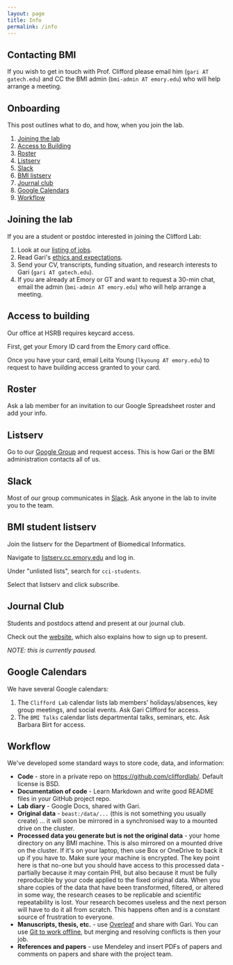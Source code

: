 ```yaml
---
layout: page
title: Info
permalink: /info
---
```


## Contacting BMI

If you wish to get in touch with Prof. Clifford please email him
(`gari AT gatech.edu`) and CC
the BMI admin (`bmi-admin AT emory.edu`) who will help arrange a meeting.

## Onboarding

This post outlines what to do, and how, when you join the lab.

1.  [Joining the lab](#joining-the-lab)
2.  [Access to Building](#access-to-building)
3.  [Roster](#roster)
4.  [Listserv](#listserv)
5.  [Slack](#slack)
6.  [BMI listserv](#bmi-listserv)
7.  [Journal club](#journal-club)
8.  [Google Calendars](#google-calendars)
9.  [Workflow](#workflow)

## Joining the lab

If you are a student or postdoc interested in joining the Clifford Lab:

1.  Look at our [listing of jobs](/jobs).
2.  Read Gari's [ethics and
    expectations](/ethics).
3.  Send your CV, transcripts, funding situation, and research interests
    to Gari (`gari AT gatech.edu`).
4.  If you are already at Emory or GT and want to request a 30-min chat,
    email the admin (`bmi-admin AT emory.edu`) who will help arrange a meeting.

## Access to building

Our office at HSRB requires keycard access.

First, get your Emory ID card from the Emory card office.

Once you have your card, email Leita Young
(`lkyoung AT emory.edu`) to
request to have building access granted to your card.

## Roster

Ask a lab member for an invitation to our Google Spreadsheet roster and
add your info.

## Listserv

Go to our [Google Group](https://groups.google.com/d/forum/cliffordgroup)
and request access. This is how Gari or the BMI administration contacts all
of us.

## Slack

Most of our group communicates in [Slack](http://slack.com). Ask anyone
in the lab to invite you to the team.

## BMI student listserv

Join the listserv for the Department of Biomedical Informatics.

Navigate to [listserv.cc.emory.edu](http://listserv.cc.emory.edu) and
log in.

Under "unlisted lists", search for `cci-students`.

Select that listserv and click subscribe.

## Journal Club

Students and postdocs attend and present at our journal club.

Check out the [website](http://nematilab.info/bmijc/), which also
explains how to sign up to present.

*NOTE: this is currently paused.*

## Google Calendars

We have several Google calendars:

1.  The `Clifford Lab` calendar
    lists lab members' holidays/absences, key group meetings, and social
    events. Ask Gari Clifford for access.
2.  The `BMI Talks` calendar
    lists departmental talks, seminars, etc. Ask Barbara Birt for
    access.

## Workflow

We've developed some standard ways to store code, data, and information:

-   **Code** - store in a private repo on
    <https://github.com/cliffordlab/>. Default license is BSD.
-   **Documentation of code** - Learn Markdown and write good README
    files in your GitHub project repo.
-   **Lab diary** - Google Docs, shared with Gari.
-   **Original data** - `beast:/data/...`
    (this is not something you usually create) ...
    it will soon be mirrored in a synchronised way to a mounted drive on
    the cluster.
-   **Processed data you generate but is not the original data** - your
    home directory on any BMI machine. This is also mirrored on a
    mounted drive on the cluster. If it's on your laptop, then use Box
    or OneDrive to back it up if you have to. Make sure your machine is
    encrypted. The key point here is that no-one but you should have
    access to this processed data - partially because it may contain
    PHI, but also because it must be fully reproducible by your code
    applied to the fixed original data. When you share copies of the
    data that have been transformed, filtered, or altered in some way,
    the research ceases to be replicable and scientific repeatability is
    lost. Your research becomes useless and the next person will have to
    do it all from scratch. This happens often and is a constant source
    of frustration to everyone.
-   **Manuscripts, thesis, etc.** - use [Overleaf](https://overleaf.com)
    and share with Gari. You can use [Git to work
    offline](https://www.overleaf.com/blog/195-new-collaborate-online-and-offline-with-overleaf-and-git-beta),
    but merging and resolving conflicts is then your job.
-   **References and papers** - use Mendeley and insert PDFs of papers
    and comments on papers and share with the project team.
